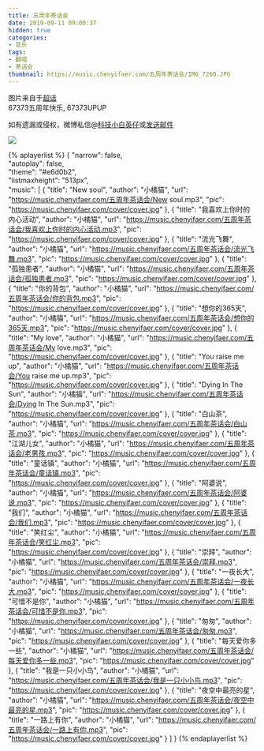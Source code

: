 ```yaml
---
title: 五周年茶话会
date: 2019-09-11 09:00:37
hidden: true
categories:
- 音乐
tags:
- 翻唱
- 茶话会
thumbnail: https://music.chenyifaer.com/五周年茶话会/IMG_7260.JPG
---
```


图片来自于<a href="https://huati.weibo.com/1362650" target="_blank">超话</a><br/>67373五周年快乐, 67373UPUP

如有遗漏或侵权，微博私信@<a href="https://weibo.com/kjxbyz" target="_blank">科技小白英仔</a>或<a href="mailto:me@chenyifaer.com" target="_blank">发送邮件</a>

![](https://music.chenyifaer.com/五周年茶话会/IMG_7260.JPG)

<!--more-->

{% aplayerlist %}
{
    "narrow": false,                          
    "autoplay": false,                         
    "theme": "#e6d0b2",	  
    "listmaxheight": "513px",                    
    "music": [
        {
            "title": "New soul",
            "author": "小橘猫",
            "url": "https://music.chenyifaer.com/五周年茶话会/New soul.mp3",
            "pic": "https://music.chenyifaer.com/cover/cover.jpg"
        },
        {
            "title": "我喜欢上你时的内心活动",
            "author": "小橘猫",
            "url": "https://music.chenyifaer.com/五周年茶话会/我喜欢上你时的内心活动.mp3",
            "pic": "https://music.chenyifaer.com/cover/cover.jpg"
        },
        {
            "title": "流光飞舞",
            "author": "小橘猫",
            "url": "https://music.chenyifaer.com/五周年茶话会/流光飞舞.mp3",
            "pic": "https://music.chenyifaer.com/cover/cover.jpg"
        },
        {
            "title": "孤独患者",
            "author": "小橘猫",
            "url": "https://music.chenyifaer.com/五周年茶话会/孤独患者.mp3",
            "pic": "https://music.chenyifaer.com/cover/cover.jpg"
        },
        {
            "title": "你的背包",
            "author": "小橘猫",
            "url": "https://music.chenyifaer.com/五周年茶话会/你的背包.mp3",
            "pic": "https://music.chenyifaer.com/cover/cover.jpg"
        },
        {
            "title": "想你的365天",
            "author": "小橘猫",
            "url": "https://music.chenyifaer.com/五周年茶话会/想你的365天.mp3",
            "pic": "https://music.chenyifaer.com/cover/cover.jpg"
        },
        {
            "title": "My love",
            "author": "小橘猫",
            "url": "https://music.chenyifaer.com/五周年茶话会/My love.mp3",
            "pic": "https://music.chenyifaer.com/cover/cover.jpg"
        },
        {
            "title": "You raise me up",
            "author": "小橘猫",
            "url": "https://music.chenyifaer.com/五周年茶话会/You raise me up.mp3",
            "pic": "https://music.chenyifaer.com/cover/cover.jpg"
        },
        {
            "title": "Dying In The Sun",
            "author": "小橘猫",
            "url": "https://music.chenyifaer.com/五周年茶话会/Dying In The Sun.mp3",
            "pic": "https://music.chenyifaer.com/cover/cover.jpg"
        },
        {
            "title": "白山茶",
            "author": "小橘猫",
            "url": "https://music.chenyifaer.com/五周年茶话会/白山茶.mp3",
            "pic": "https://music.chenyifaer.com/cover/cover.jpg"
        },
        {
            "title": "江湖儿女",
            "author": "小橘猫",
            "url": "https://music.chenyifaer.com/五周年茶话会/老男孩.mp3",
            "pic": "https://music.chenyifaer.com/cover/cover.jpg"
        },
        {
            "title": "童话镇",
            "author": "小橘猫",
            "url": "https://music.chenyifaer.com/五周年茶话会/童话镇.mp3",
            "pic": "https://music.chenyifaer.com/cover/cover.jpg"
        },
        {
            "title": "阿婆说",
            "author": "小橘猫",
            "url": "https://music.chenyifaer.com/五周年茶话会/阿婆说.mp3",
            "pic": "https://music.chenyifaer.com/cover/cover.jpg"
        },
        {
            "title": "我们",
            "author": "小橘猫",
            "url": "https://music.chenyifaer.com/五周年茶话会/我们.mp3",
            "pic": "https://music.chenyifaer.com/cover/cover.jpg"
        },
        {
            "title": "笑红尘",
            "author": "小橘猫",
            "url": "https://music.chenyifaer.com/五周年茶话会/笑红尘.mp3",
            "pic": "https://music.chenyifaer.com/cover/cover.jpg"
        },
        {
             "title": "崇拜",
             "author": "小橘猫",
             "url": "https://music.chenyifaer.com/五周年茶话会/崇拜.mp3",
             "pic": "https://music.chenyifaer.com/cover/cover.jpg"
        },
        {
            "title": "一夜长大",
            "author": "小橘猫",
            "url": "https://music.chenyifaer.com/五周年茶话会/一夜长大.mp3",
            "pic": "https://music.chenyifaer.com/cover/cover.jpg"
        },
        {
            "title": "可惜不是你",
            "author": "小橘猫",
            "url": "https://music.chenyifaer.com/五周年茶话会/可惜不是你.mp3",
            "pic": "https://music.chenyifaer.com/cover/cover.jpg"
        },
        {
            "title": "匆匆",
            "author": "小橘猫",
            "url": "https://music.chenyifaer.com/五周年茶话会/匆匆.mp3",
            "pic": "https://music.chenyifaer.com/cover/cover.jpg"
        },
        {
            "title": "每天爱你多一些",
            "author": "小橘猫",
            "url": "https://music.chenyifaer.com/五周年茶话会/每天爱你多一些.mp3",
            "pic": "https://music.chenyifaer.com/cover/cover.jpg"
        },
        {
            "title": "我是一只小小鸟",
            "author": "小橘猫",
            "url": "https://music.chenyifaer.com/五周年茶话会/我是一只小小鸟.mp3",
            "pic": "https://music.chenyifaer.com/cover/cover.jpg"
        },
        {
            "title": "夜空中最亮的星",
            "author": "小橘猫",
            "url": "https://music.chenyifaer.com/五周年茶话会/夜空中最亮的星.mp3",
            "pic": "https://music.chenyifaer.com/cover/cover.jpg"
        },
        {
            "title": "一路上有你",
            "author": "小橘猫",
            "url": "https://music.chenyifaer.com/五周年茶话会/一路上有你.mp3",
            "pic": "https://music.chenyifaer.com/cover/cover.jpg"
        }
    ]
}
{% endaplayerlist %}
